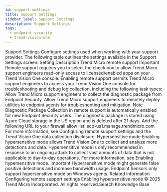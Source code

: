 ```yaml
---
id: support-settings
title: Support Settings
sidebar_label: Support Settings
description: Support Settings
tags:
  - endpoint-security
  - trend-vision-one
---
```


 Support Settings Configure settings used when working with your support provider. The following table outlines the settings available in the Support Settings screen. Setting Description Trend Micro remote support Important Remote support requires you to select the check box to allow Trend Micro support engineers read-only access to licensed/enabled apps on your Trend Vision One console. Enabling remote support permits Trend Micro support engineers to access your Trend Vision One console for troubleshooting and debug log collection, including the following task types: Allow Trend Micro support engineers to collect the diagnostic package from Endpoint Security. Allow Trend Micro support engineers to remotely deploy utilities to endpoint agents for troubleshooting and mitigation. Note Diagnostic Package Collection in remote support is automatically enabled for new Endpoint Security users. The diagnostic package is stored using Azure Cloud storage in the US region and is deleted after 21 days. Add the following URL to your firewall allow list: scp-us1.manage.trendmicro.com For more information, see Configuring remote support settings and the Trend Vision One data collection disclosure. Hypersensitive mode Enabling hypersensitive mode allows Trend Vision One to collect and analyze more detections and data. Hypersensitive mode is only recommended in response to an ongoing attack to collect vast amounts of data that is not applicable to day-to-day operations. For more information, see Enabling hypersensitive mode. Important Hypersensitive mode might generate false positive detections and increase bandwidth usage. Endpoint Sensors only support hypersensitive mode on Windows agents. Related information Configuring remote support settings Enabling hypersensitive mode © 2025 Trend Micro Incorporated. All rights reserved.Search Knowledge Base